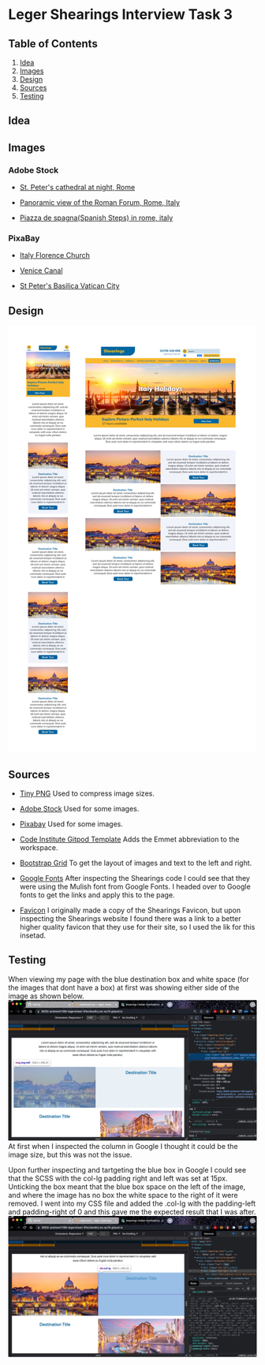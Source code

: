 # Leger Shearings Interview Task 3

## Table of Contents
1. [Idea](#idea)
2. [Images](#Images)
3. [Design](#design)
4. [Sources](#sources)
5. [Testing](#testing)


## Idea




## Images
### Adobe Stock
* [St. Peter's cathedral at night, Rome](https://stock.adobe.com/uk/images/st-peter-s-cathedral-at-night-rome/44298623)

* [Panoramic view of the Roman Forum, Rome, Italy](https://stock.adobe.com/uk/images/panoramic-view-of-the-roman-forum-rome-italy/179316308)

* [Piazza de spagna(Spanish Steps) in rome, italy](https://stock.adobe.com/uk/images/piazza-de-spagna-spanish-steps-in-rome-italy/276263924)

### PixaBay

* [Italy Florence Church](https://pixabay.com/photos/italy-florence-church-tuscany-4256018/)

* [Venice Canal](https://pixabay.com/photos/venice-italy-city-urban-travel-2686292/)

* [St Peter's Basilica Vatican City](https://pixabay.com/photos/rome-st-peter-s-basilica-vatican-5778178/)


## Design
![Photoshop Design and Layout](assets/design/shearings-destination-page-andrew-harding.jpg)



## Sources
* [Tiny PNG](https://tinypng.com/) Used to compress image sizes.

* [Adobe Stock](https://stock.adobe.com/uk/) Used for some images.

* [Pixabay](https://pixabay.com/) Used for some images.

* [Code Institute Gitpod Template](https://github.com/Code-Institute-Org/gitpod-full-template) Adds the Emmet abbreviation to the workspace. 

* [Bootstrap Grid](https://getbootstrap.com/docs/4.0/layout/grid/) To get the layout of images and text to the left and right.

* [Google Fonts](https://fonts.google.com/specimen/Mulish?query=mulish) After inspecting the Shearings code I could see that they were using the Mulish font from Google Fonts. I headed over to Google fonts to get the links and apply this to the page.

* [Favicon](https://shearings.imgix.net/Content/Shearings/images/favicons/apple-touch-icon.png) I originally made a copy of the Shearings Favicon, but upon inspecting the Shearings website I found there was a link to a better higher quality favicon that they use for their site, so I used the lik for this insetad.


## Testing
When viewing my page with the blue destination box and white space (for the images that dont have a box) at first  was showing either side of the image as shown below. 
![Blue box and white space](assets/images/testing/before-col-lg-targeted.jpg)
At first when I inspected the column in Google I thought it could be the image size, but this was not the issue.

Upon further inspecting and tartgeting the blue box in Google I could see that the SCSS with the col-lg padding right and left was set at 15px. Unticking the box meant that the blue box space on the left of the image, and where the image has no box the white space to the right of it were removed. I went into my CSS file and added the .col-lg with the padding-left and padding-right of 0 and this gave me the expected result that I was after.
![Blue box and white space gone](assets/images/testing/col-lg.jpg)